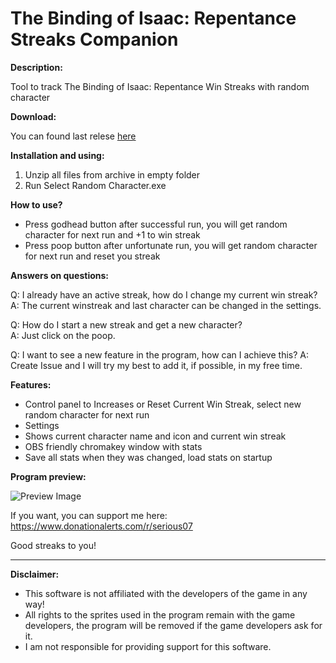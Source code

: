 # The Binding of Isaac: Repentance Streaks Companion

**Description:**

Tool to track The Binding of Isaac: Repentance Win Streaks with random character

**Download:**

You can found last relese [here](https://github.com/Serious07/The-Binding-of-Isaac-Repentance-Streaks-Companion/releases)

**Installation and using:**

1. Unzip all files from archive in empty folder
2. Run Select Random Character.exe

**How to use?**

- Press godhead button after successful run, you will get random character for next run and +1 to win streak
- Press poop button after unfortunate run, you will get random character for next run and reset you streak

**Answers on questions:**

Q: I already have an active streak, how do I change my current win streak?<br>
A: The current winstreak and last character can be changed in the settings.

Q: How do I start a new streak and get a new character?<br>
A: Just click on the poop.

Q: I want to see a new feature in the program, how can I achieve this?
A: Create Issue and I will try my best to add it, if possible, in my free time.

**Features:**
- Control panel to Increases or Reset Current Win Streak, select new random character for next run
- Settings
- Shows current character name and icon and current win streak
- OBS friendly chromakey window with stats
- Save all stats when they was changed, load stats on startup

**Program preview:**

![Preview Image](https://i.imgur.com/WguQPBq.png)

If you want, you can support me here: https://www.donationalerts.com/r/serious07

Good streaks to you!

---

**Disclaimer:**

- This software is not affiliated with the developers of the game in any way!<br>
- All rights to the sprites used in the program remain with the game developers, the program will be removed if the game developers ask for it.<br>
- I am not responsible for providing support for this software.

